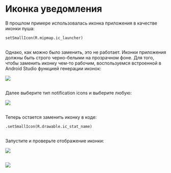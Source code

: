# Иконка уведомления

В прошлом примере использовалась иконка приложения в качестве иконки пуша:

```
setSmallIcon(R.mipmap.ic_launcher)
```

![](data:image/gif;base64,R0lGODlhAQABAPABAP///wAAACH5BAEKAAAALAAAAAABAAEAAAICRAEAOw==)![](data:image/gif;base64,R0lGODlhAQABAPABAP///wAAACH5BAEKAAAALAAAAAABAAEAAAICRAEAOw== "Click and drag to move")

Однако, как можно было заменить, это не работает. Иконки приложения должны быть строго черно-белыми на прозрачном фоне. Для того, чтобы заменить иконку чем-то рабочим, воспользуемся встроенной в Android Studio функцией генерации иконок:

![](https://ucarecdn.com/44f883df-e2f9-4a3c-b44d-77a92de37bc5/)

![](data:image/gif;base64,R0lGODlhAQABAPABAP///wAAACH5BAEKAAAALAAAAAABAAEAAAICRAEAOw== "Click and drag to move")

Далее выберите тип notification icons и выберите любую:

![](https://ucarecdn.com/0f5dcaad-7e14-485f-bb96-b31e47299140/)

![](data:image/gif;base64,R0lGODlhAQABAPABAP///wAAACH5BAEKAAAALAAAAAABAAEAAAICRAEAOw== "Click and drag to move")

Теперь остается заменить иконку в коде:

```
.setSmallIcon(R.drawable.ic_stat_name)
```

![](data:image/gif;base64,R0lGODlhAQABAPABAP///wAAACH5BAEKAAAALAAAAAABAAEAAAICRAEAOw==)![](data:image/gif;base64,R0lGODlhAQABAPABAP///wAAACH5BAEKAAAALAAAAAABAAEAAAICRAEAOw== "Click and drag to move")

Запустите и проверьте отображение иконки:

![](https://ucarecdn.com/ec98c9ab-accb-4be8-9580-ffec73fd1279/)

![](data:image/gif;base64,R0lGODlhAQABAPABAP///wAAACH5BAEKAAAALAAAAAABAAEAAAICRAEAOw== "Click and drag to move")

![](https://ucarecdn.com/632454ef-4282-46c8-b3fd-5d0feb61d541/)

![](data:image/gif;base64,R0lGODlhAQABAPABAP///wAAACH5BAEKAAAALAAAAAABAAEAAAICRAEAOw== "Click and drag to move")

